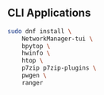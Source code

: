 

## CLI Applications

```bash
sudo dnf install \
    NetworkManager-tui \
    bpytop \
    hwinfo \
    htop \
    p7zip p7zip-plugins \
    pwgen \
    ranger
```
